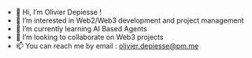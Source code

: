 - 👋 Hi, I’m Olivier Depiesse ! 
- 👀 I’m interested in Web2/Web3 development and project management
- 🌱 I’m currently learning AI Based Agents
- 💞️ I’m looking to collaborate on Web3 projects
- 📫 You can reach me by email : olivier.depiesse@pm.me 

<!---
Sarimarcus/Sarimarcus is a ✨ special ✨ repository because its `README.md` (this file) appears on your GitHub profile.
You can click the Preview link to take a look at your changes.
--->
